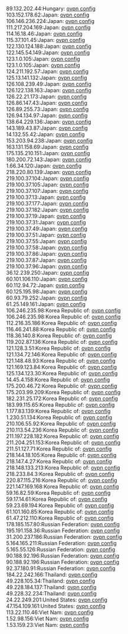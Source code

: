 89.132.202.44:Hungary: [ovpn config](vpn/89_132_202_44.ovpn)  
103.152.178.62:Japan: [ovpn config](vpn/103_152_178_62.ovpn)  
106.146.236.224:Japan: [ovpn config](vpn/106_146_236_224.ovpn)  
111.217.204.169:Japan: [ovpn config](vpn/111_217_204_169.ovpn)  
114.16.18.46:Japan: [ovpn config](vpn/114_16_18_46.ovpn)  
115.37.101.45:Japan: [ovpn config](vpn/115_37_101_45.ovpn)  
122.130.124.188:Japan: [ovpn config](vpn/122_130_124_188.ovpn)  
122.145.54.149:Japan: [ovpn config](vpn/122_145_54_149.ovpn)  
123.1.0.105:Japan: [ovpn config](vpn/123_1_0_105.ovpn)  
123.1.0.105:Japan: [ovpn config](vpn/123_1_0_105.ovpn)  
124.211.192.57:Japan: [ovpn config](vpn/124_211_192_57.ovpn)  
125.13.141.132:Japan: [ovpn config](vpn/125_13_141_132.ovpn)  
126.108.239.49:Japan: [ovpn config](vpn/126_108_239_49.ovpn)  
126.122.138.163:Japan: [ovpn config](vpn/126_122_138_163.ovpn)  
126.22.21.173:Japan: [ovpn config](vpn/126_22_21_173.ovpn)  
126.86.147.43:Japan: [ovpn config](vpn/126_86_147_43.ovpn)  
126.89.255.73:Japan: [ovpn config](vpn/126_89_255_73.ovpn)  
126.94.134.97:Japan: [ovpn config](vpn/126_94_134_97.ovpn)  
138.64.229.136:Japan: [ovpn config](vpn/138_64_229_136.ovpn)  
143.189.43.87:Japan: [ovpn config](vpn/143_189_43_87.ovpn)  
14.132.55.42:Japan: [ovpn config](vpn/14_132_55_42.ovpn)  
153.203.94.238:Japan: [ovpn config](vpn/153_203_94_238.ovpn)  
163.131.158.69:Japan: [ovpn config](vpn/163_131_158_69.ovpn)  
175.135.210.151:Japan: [ovpn config](vpn/175_135_210_151.ovpn)  
180.200.72.143:Japan: [ovpn config](vpn/180_200_72_143.ovpn)  
1.66.34.120:Japan: [ovpn config](vpn/1_66_34_120.ovpn)  
218.220.80.139:Japan: [ovpn config](vpn/218_220_80_139.ovpn)  
219.100.37.104:Japan: [ovpn config](vpn/219_100_37_104.ovpn)  
219.100.37.105:Japan: [ovpn config](vpn/219_100_37_105.ovpn)  
219.100.37.107:Japan: [ovpn config](vpn/219_100_37_107.ovpn)  
219.100.37.13:Japan: [ovpn config](vpn/219_100_37_13.ovpn)  
219.100.37.177:Japan: [ovpn config](vpn/219_100_37_177.ovpn)  
219.100.37.182:Japan: [ovpn config](vpn/219_100_37_182.ovpn)  
219.100.37.19:Japan: [ovpn config](vpn/219_100_37_19.ovpn)  
219.100.37.31:Japan: [ovpn config](vpn/219_100_37_31.ovpn)  
219.100.37.49:Japan: [ovpn config](vpn/219_100_37_49.ovpn)  
219.100.37.51:Japan: [ovpn config](vpn/219_100_37_51.ovpn)  
219.100.37.55:Japan: [ovpn config](vpn/219_100_37_55.ovpn)  
219.100.37.58:Japan: [ovpn config](vpn/219_100_37_58.ovpn)  
219.100.37.86:Japan: [ovpn config](vpn/219_100_37_86.ovpn)  
219.100.37.87:Japan: [ovpn config](vpn/219_100_37_87.ovpn)  
219.100.37.96:Japan: [ovpn config](vpn/219_100_37_96.ovpn)  
36.12.239.250:Japan: [ovpn config](vpn/36_12_239_250.ovpn)  
60.101.106.110:Japan: [ovpn config](vpn/60_101_106_110.ovpn)  
60.112.94.72:Japan: [ovpn config](vpn/60_112_94_72.ovpn)  
60.125.195.98:Japan: [ovpn config](vpn/60_125_195_98.ovpn)  
60.93.79.252:Japan: [ovpn config](vpn/60_93_79_252.ovpn)  
61.25.149.161:Japan: [ovpn config](vpn/61_25_149_161.ovpn)  
106.246.235.98:Korea Republic of: [ovpn config](vpn/106_246_235_98.ovpn)  
106.246.235.98:Korea Republic of: [ovpn config](vpn/106_246_235_98.ovpn)  
112.216.35.186:Korea Republic of: [ovpn config](vpn/112_216_35_186.ovpn)  
116.46.241.88:Korea Republic of: [ovpn config](vpn/116_46_241_88.ovpn)  
118.36.140.8:Korea Republic of: [ovpn config](vpn/118_36_140_8.ovpn)  
119.202.87.136:Korea Republic of: [ovpn config](vpn/119_202_87_136.ovpn)  
121.128.3.51:Korea Republic of: [ovpn config](vpn/121_128_3_51.ovpn)  
121.134.72.146:Korea Republic of: [ovpn config](vpn/121_134_72_146.ovpn)  
121.148.48.93:Korea Republic of: [ovpn config](vpn/121_148_48_93.ovpn)  
121.169.123.84:Korea Republic of: [ovpn config](vpn/121_169_123_84.ovpn)  
125.134.123.30:Korea Republic of: [ovpn config](vpn/125_134_123_30.ovpn)  
14.45.4.158:Korea Republic of: [ovpn config](vpn/14_45_4_158.ovpn)  
175.200.46.72:Korea Republic of: [ovpn config](vpn/175_200_46_72.ovpn)  
175.203.99.209:Korea Republic of: [ovpn config](vpn/175_203_99_209.ovpn)  
182.231.25.172:Korea Republic of: [ovpn config](vpn/182_231_25_172.ovpn)  
183.99.115.65:Korea Republic of: [ovpn config](vpn/183_99_115_65.ovpn)  
1.177.83.139:Korea Republic of: [ovpn config](vpn/1_177_83_139.ovpn)  
1.230.51.134:Korea Republic of: [ovpn config](vpn/1_230_51_134.ovpn)  
210.106.55.92:Korea Republic of: [ovpn config](vpn/210_106_55_92.ovpn)  
210.113.54.236:Korea Republic of: [ovpn config](vpn/210_113_54_236.ovpn)  
211.197.228.182:Korea Republic of: [ovpn config](vpn/211_197_228_182.ovpn)  
211.204.251.153:Korea Republic of: [ovpn config](vpn/211_204_251_153.ovpn)  
211.51.127.71:Korea Republic of: [ovpn config](vpn/211_51_127_71.ovpn)  
218.144.18.105:Korea Republic of: [ovpn config](vpn/218_144_18_105.ovpn)  
218.147.4.27:Korea Republic of: [ovpn config](vpn/218_147_4_27.ovpn)  
218.148.133.213:Korea Republic of: [ovpn config](vpn/218_148_133_213.ovpn)  
218.233.84.3:Korea Republic of: [ovpn config](vpn/218_233_84_3.ovpn)  
220.87.115.216:Korea Republic of: [ovpn config](vpn/220_87_115_216.ovpn)  
221.147.169.168:Korea Republic of: [ovpn config](vpn/221_147_169_168.ovpn)  
59.16.82.59:Korea Republic of: [ovpn config](vpn/59_16_82_59.ovpn)  
59.17.14.61:Korea Republic of: [ovpn config](vpn/59_17_14_61.ovpn)  
59.23.69.194:Korea Republic of: [ovpn config](vpn/59_23_69_194.ovpn)  
61.101.160.85:Korea Republic of: [ovpn config](vpn/61_101_160_85.ovpn)  
61.47.212.110:Korea Republic of: [ovpn config](vpn/61_47_212_110.ovpn)  
178.185.157.80:Russian Federation: [ovpn config](vpn/178_185_157_80.ovpn)  
195.191.158.36:Russian Federation: [ovpn config](vpn/195_191_158_36.ovpn)  
31.200.237.186:Russian Federation: [ovpn config](vpn/31_200_237_186.ovpn)  
5.164.165.211:Russian Federation: [ovpn config](vpn/5_164_165_211.ovpn)  
5.165.55.126:Russian Federation: [ovpn config](vpn/5_165_55_126.ovpn)  
90.188.92.196:Russian Federation: [ovpn config](vpn/90_188_92_196.ovpn)  
90.188.92.196:Russian Federation: [ovpn config](vpn/90_188_92_196.ovpn)  
92.37.180.91:Russian Federation: [ovpn config](vpn/92_37_180_91.ovpn)  
184.22.242.166:Thailand: [ovpn config](vpn/184_22_242_166.ovpn)  
49.228.105.34:Thailand: [ovpn config](vpn/49_228_105_34.ovpn)  
49.228.184.137:Thailand: [ovpn config](vpn/49_228_184_137.ovpn)  
49.228.32.234:Thailand: [ovpn config](vpn/49_228_32_234.ovpn)  
24.22.249.201:United States: [ovpn config](vpn/24_22_249_201.ovpn)  
47.154.109.161:United States: [ovpn config](vpn/47_154_109_161.ovpn)  
113.22.110.46:Viet Nam: [ovpn config](vpn/113_22_110_46.ovpn)  
1.52.98.156:Viet Nam: [ovpn config](vpn/1_52_98_156.ovpn)  
1.53.159.23:Viet Nam: [ovpn config](vpn/1_53_159_23.ovpn)  
